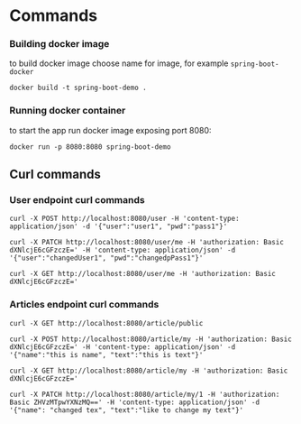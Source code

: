 # Commands

### Building docker image
to build docker image choose name for image, for example `spring-boot-docker`

`docker build -t spring-boot-demo .`


### Running docker container
to start the app run docker image exposing port 8080:

`docker run -p 8080:8080 spring-boot-demo`
 
## Curl commands

### User endpoint curl commands
`curl -X POST http://localhost:8080/user -H 'content-type: application/json' -d '{"user":"user1", "pwd":"pass1"}'`


`curl -X PATCH http://localhost:8080/user/me -H 'authorization: Basic dXNlcjE6cGFzczE=' -H 'content-type: application/json' -d '{"user":"changedUser1", "pwd":"changedpPass1"}'`


`curl -X GET http://localhost:8080/user/me -H 'authorization: Basic dXNlcjE6cGFzczE='`

### Articles endpoint curl commands

`curl -X GET http://localhost:8080/article/public`


`curl -X POST http://localhost:8080/article/my -H 'authorization: Basic dXNlcjE6cGFzczE=' -H 'content-type: application/json' -d '{"name":"this is name", "text":"this is text"}'`


`curl -X GET http://localhost:8080/article/my -H 'authorization: Basic dXNlcjE6cGFzczE='`


`curl -X PATCH
  http://localhost:8080/article/my/1
  -H 'authorization: Basic ZHVzMTpwYXNzMQ=='
  -H 'content-type: application/json'
  -d '{"name": "changed tex", "text":"like to change my text"}'`
